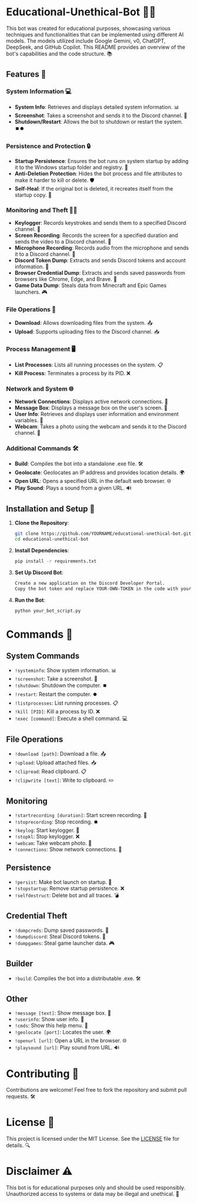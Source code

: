# Educational-Unethical-Bot 🤖🧠

This bot was created for educational purposes, showcasing various techniques and functionalities that can be implemented using different AI models. The models utilized include Google Gemini, v0, ChatGPT, DeepSeek, and GitHub Copilot. This README provides an overview of the bot's capabilities and the code structure. 📚

## Features 🌟

### System Information 💻
- **System Info**: Retrieves and displays detailed system information. 📊
- **Screenshot**: Takes a screenshot and sends it to the Discord channel. 📸
- **Shutdown/Restart**: Allows the bot to shutdown or restart the system. ⏹️⏺️

### Persistence and Protection 🔒
- **Startup Persistence**: Ensures the bot runs on system startup by adding it to the Windows startup folder and registry. 🔄
- **Anti-Deletion Protection**: Hides the bot process and file attributes to make it harder to kill or delete. 🛡️
- **Self-Heal**: If the original bot is deleted, it recreates itself from the startup copy. 🔄

### Monitoring and Theft 🕵️‍♂️
- **Keylogger**: Records keystrokes and sends them to a specified Discord channel. 🔑
- **Screen Recording**: Records the screen for a specified duration and sends the video to a Discord channel. 🎥
- **Microphone Recording**: Records audio from the microphone and sends it to a Discord channel. 🎤
- **Discord Token Dump**: Extracts and sends Discord tokens and account information. 🔑
- **Browser Credential Dump**: Extracts and sends saved passwords from browsers like Chrome, Edge, and Brave. 🔑
- **Game Data Dump**: Steals data from Minecraft and Epic Games launchers. 🎮

### File Operations 📂
- **Download**: Allows downloading files from the system. 📤
- **Upload**: Supports uploading files to the Discord channel. 📥

### Process Management 🖥️
- **List Processes**: Lists all running processes on the system. 📋
- **Kill Process**: Terminates a process by its PID. ❌

### Network and System 🌐
- **Network Connections**: Displays active network connections. 🔗
- **Message Box**: Displays a message box on the user's screen. 📢
- **User Info**: Retrieves and displays user information and environment variables. 👤
- **Webcam**: Takes a photo using the webcam and sends it to the Discord channel. 📸

### Additional Commands 🛠️
- **Build**: Compiles the bot into a standalone .exe file. 🛠️
- **Geolocate**: Geolocates an IP address and provides location details. 🌍
- **Open URL**: Opens a specified URL in the default web browser. 🌐
- **Play Sound**: Plays a sound from a given URL. 🔊

## Installation and Setup 🔧

1. **Clone the Repository**:
   ```bash
   git clone https://github.com/YOURNAME/educational-unethical-bot.git
   cd educational-unethical-bot

2. **Install Dependencies**:
   ```bash
   pip install -r requirements.txt

3. **Set Up Discord Bot**:
   ```bash
   Create a new application on the Discord Developer Portal.
   Copy the bot token and replace YOUR-OWN-TOKEN in the code with your token. 🔑

3. **Run the Bot**:
   ```bash
   python your_bot_script.py

# Commands 📜

## System Commands
- `!systeminfo`: Show system information. 📊
- `!screenshot`: Take a screenshot. 📸
- `!shutdown`: Shutdown the computer. ⏹️
- `!restart`: Restart the computer. ⏺️
- `!listprocesses`: List running processes. 📋
- `!kill [PID]`: Kill a process by ID. ❌
- `!exec [command]`: Execute a shell command. 💻

## File Operations
- `!download [path]`: Download a file. 📤
- `!upload`: Upload attached files. 📥
- `!clipread`: Read clipboard. 📋
- `!clipwrite [text]`: Write to clipboard. ✏️

## Monitoring
- `!startrecording [duration]`: Start screen recording. 🎥
- `!stoprecording`: Stop recording. ⏹️
- `!keylog`: Start keylogger. 🔑
- `!stopkl`: Stop keylogger. ❌
- `!webcam`: Take webcam photo. 📸
- `!connections`: Show network connections. 🔗

## Persistence
- `!persist`: Make bot launch on startup. 🔄
- `!stopstartup`: Remove startup persistence. ❌
- `!selfdestruct`: Delete bot and all traces. 💣

## Credential Theft
- `!dumpcreds`: Dump saved passwords. 🔑
- `!dumpdiscord`: Steal Discord tokens. 🔑
- `!dumpgames`: Steal game launcher data. 🎮

## Builder
- `!build`: Compiles the bot into a distributable .exe. 🛠️

## Other
- `!message [text]`: Show message box. 📢
- `!userinfo`: Show user info. 👤
- `!cmds`: Show this help menu. 📜
- `!geolocate [port]`: Locates the user. 🌍
- `!openurl [url]`: Open a URL in the browser. 🌐
- `!playsound [url]`: Play sound from URL. 🔊

# Contributing 🤝

Contributions are welcome! Feel free to fork the repository and submit pull requests. 🛠️

# License 📜

This project is licensed under the MIT License. See the [LICENSE](LICENSE) file for details. 🔍

# Disclaimer ⚠️

This bot is for educational purposes only and should be used responsibly. Unauthorized access to systems or data may be illegal and unethical. 🚫
